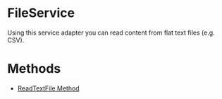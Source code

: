 # FileService

Using this service adapter you can read content from flat text files (e.g. CSV).

# Methods

-   [ReadTextFile Method](/t/ReadTextFile-Method)
